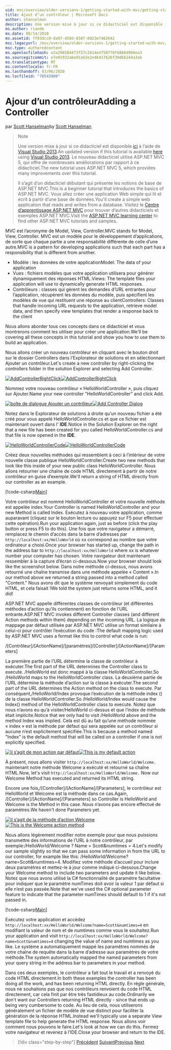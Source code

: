 ```yaml
---
uid: mvc/overview/older-versions-1/getting-started-with-mvc/getting-started-with-mvc-part2
title: Ajout d’un contrôleur | Microsoft Docs
author: shanselman
description: Une version mise à jour si ce didacticiel est disponible ici à l’aide de Visual Studio 2013. Le nouveau didacticiel utilise ASP.NET MVC 5, qui offre de nombreuses améliorations par rapport à t...
ms.author: riande
ms.date: 08/14/2010
ms.assetid: ff03dcc0-da97-458d-838f-0823e7482642
msc.legacyurl: /mvc/overview/older-versions-1/getting-started-with-mvc/getting-started-with-mvc-part2
msc.type: authoredcontent
ms.openlocfilehash: e2a298584473f57c2b14edf507f0f6886d906ea3
ms.sourcegitcommit: e7e91932a6e91a63e2e46417626f39d6b244a3ab
ms.translationtype: MT
ms.contentlocale: fr-FR
ms.lasthandoff: 03/06/2020
ms.locfileid: "78543980"
---
```

# <a name="adding-a-controller"></a><span data-ttu-id="21c10-104">Ajour d’un contrôleur</span><span class="sxs-lookup"><span data-stu-id="21c10-104">Adding a Controller</span></span>

<span data-ttu-id="21c10-105">par [Scott Hanselman](https://github.com/shanselman)</span><span class="sxs-lookup"><span data-stu-id="21c10-105">by [Scott Hanselman](https://github.com/shanselman)</span></span>

> > [!NOTE]
> > <span data-ttu-id="21c10-106">Une version mise à jour si ce didacticiel est disponible [ici](../../getting-started/introduction/getting-started.md) à l’aide de [Visual Studio 2013](https://my.visualstudio.com/Downloads?q=visual%20studio%202013).</span><span class="sxs-lookup"><span data-stu-id="21c10-106">An updated version if this tutorial is available [here](../../getting-started/introduction/getting-started.md) using [Visual Studio 2013](https://my.visualstudio.com/Downloads?q=visual%20studio%202013).</span></span> <span data-ttu-id="21c10-107">Le nouveau didacticiel utilise ASP.NET MVC 5, qui offre de nombreuses améliorations par rapport à ce didacticiel.</span><span class="sxs-lookup"><span data-stu-id="21c10-107">The new tutorial uses ASP.NET MVC 5, which provides many improvements over this tutorial.</span></span>
>
>
> <span data-ttu-id="21c10-108">Il s’agit d’un didacticiel débutant qui présente les notions de base de ASP.NET MVC.</span><span class="sxs-lookup"><span data-stu-id="21c10-108">This is a beginner tutorial that introduces the basics of ASP.NET MVC.</span></span> <span data-ttu-id="21c10-109">Vous allez créer une application Web simple qui lit et écrit à partir d’une base de données.</span><span class="sxs-lookup"><span data-stu-id="21c10-109">You'll create a simple web application that reads and writes from a database.</span></span> <span data-ttu-id="21c10-110">Visitez le [Centre d’apprentissage ASP.NET MVC](../../../index.md) pour trouver d’autres didacticiels et exemples ASP.NET MVC.</span><span class="sxs-lookup"><span data-stu-id="21c10-110">Visit the [ASP.NET MVC learning center](../../../index.md) to find other ASP.NET MVC tutorials and samples.</span></span>

<span data-ttu-id="21c10-111">MVC est l’acronyme de Model, View, Controller.</span><span class="sxs-lookup"><span data-stu-id="21c10-111">MVC stands for Model, View, Controller.</span></span> <span data-ttu-id="21c10-112">MVC est un modèle pour le développement d’applications, de sorte que chaque partie a une responsabilité différente de celle d’une autre.</span><span class="sxs-lookup"><span data-stu-id="21c10-112">MVC is a pattern for developing applications such that each part has a responsibility that is different from another.</span></span>

- <span data-ttu-id="21c10-113">Modèle : les données de votre application</span><span class="sxs-lookup"><span data-stu-id="21c10-113">Model: The data of your application</span></span>
- <span data-ttu-id="21c10-114">Vues : fichiers modèles que votre application utilisera pour générer dynamiquement des réponses HTML.</span><span class="sxs-lookup"><span data-stu-id="21c10-114">Views: The template files your application will use to dynamically generate HTML responses.</span></span>
- <span data-ttu-id="21c10-115">Contrôleurs : classes qui gèrent les demandes d’URL entrantes pour l’application, récupèrent les données du modèle, puis spécifient les modèles de vue qui restituent une réponse au client</span><span class="sxs-lookup"><span data-stu-id="21c10-115">Controllers: Classes that handle incoming URL requests to the application, retrieve model data, and then specify view templates that render a response back to the client</span></span>

<span data-ttu-id="21c10-116">Nous allons aborder tous ces concepts dans ce didacticiel et vous montrerons comment les utiliser pour créer une application.</span><span class="sxs-lookup"><span data-stu-id="21c10-116">We'll be covering all these concepts in this tutorial and show you how to use them to build an application.</span></span>

<span data-ttu-id="21c10-117">Nous allons créer un nouveau contrôleur en cliquant avec le bouton droit sur le dossier Controllers dans l’Explorateur de solutions et en sélectionnant Ajouter un contrôleur.</span><span class="sxs-lookup"><span data-stu-id="21c10-117">Let's create a new controller by right-clicking the controllers folder in the solution Explorer and selecting Add Controller.</span></span>

<span data-ttu-id="21c10-118">[![AddControllerRightClick](getting-started-with-mvc-part2/_static/image2.png)](getting-started-with-mvc-part2/_static/image1.png)</span><span class="sxs-lookup"><span data-stu-id="21c10-118">[![AddControllerRightClick](getting-started-with-mvc-part2/_static/image2.png)](getting-started-with-mvc-part2/_static/image1.png)</span></span>

<span data-ttu-id="21c10-119">Nommez votre nouveau contrôleur « HelloWorldController », puis cliquez sur Ajouter.</span><span class="sxs-lookup"><span data-stu-id="21c10-119">Name your new controller "HelloWorldController" and click Add.</span></span>

<span data-ttu-id="21c10-120">[![boîte de dialogue Ajouter un contrôleur](getting-started-with-mvc-part2/_static/image4.png)](getting-started-with-mvc-part2/_static/image3.png)</span><span class="sxs-lookup"><span data-stu-id="21c10-120">[![Add Controller Dialog](getting-started-with-mvc-part2/_static/image4.png)](getting-started-with-mvc-part2/_static/image3.png)</span></span>

<span data-ttu-id="21c10-121">Notez dans le Explorateur de solutions à droite qu’un nouveau fichier a été créé pour vous appelé HelloWorldController.cs et que ce fichier est maintenant ouvert dans l' **IDE**.</span><span class="sxs-lookup"><span data-stu-id="21c10-121">Notice in the Solution Explorer on the right that a new file has been created for you called HelloWorldController.cs and that file is now opened in the **IDE**.</span></span>

<span data-ttu-id="21c10-122">[![HelloWorldControllerCode](getting-started-with-mvc-part2/_static/image6.png)](getting-started-with-mvc-part2/_static/image5.png)</span><span class="sxs-lookup"><span data-stu-id="21c10-122">[![HelloWorldControllerCode](getting-started-with-mvc-part2/_static/image6.png)](getting-started-with-mvc-part2/_static/image5.png)</span></span>

<span data-ttu-id="21c10-123">Créez deux nouvelles méthodes qui ressemblent à ceci à l’intérieur de votre nouvelle classe publique HelloWorldController.</span><span class="sxs-lookup"><span data-stu-id="21c10-123">Create two new methods that look like this inside of your new public class HelloWorldController.</span></span> <span data-ttu-id="21c10-124">Nous allons retourner une chaîne de code HTML directement à partir de notre contrôleur en guise d’exemple.</span><span class="sxs-lookup"><span data-stu-id="21c10-124">We'll return a string of HTML directly from our controller as an example.</span></span>

[!code-csharp[Main](getting-started-with-mvc-part2/samples/sample1.cs)]

<span data-ttu-id="21c10-125">Votre contrôleur est nommé HelloWorldController et votre nouvelle méthode est appelée index.</span><span class="sxs-lookup"><span data-stu-id="21c10-125">Your Controller is named HelloWorldController and your new Method is called Index.</span></span> <span data-ttu-id="21c10-126">Exécutez à nouveau votre application, comme auparavant (cliquez sur le bouton lecture ou appuyez sur F5 pour effectuer cette opération).</span><span class="sxs-lookup"><span data-stu-id="21c10-126">Run your application again, just as before (click the play button or press F5 to do this).</span></span> <span data-ttu-id="21c10-127">Une fois que votre navigateur a démarré, remplacez le chemin d’accès dans la barre d’adresses par `http://localhost:xx/HelloWorld` où xx correspond au nombre que votre ordinateur a choisi.</span><span class="sxs-lookup"><span data-stu-id="21c10-127">Once your browser has started up, change the path in the address bar to `http://localhost:xx/HelloWorld` where xx is whatever number your computer has chosen.</span></span> <span data-ttu-id="21c10-128">Votre navigateur doit maintenant ressembler à la capture d’écran ci-dessous.</span><span class="sxs-lookup"><span data-stu-id="21c10-128">Now your browser should look like the screenshot below.</span></span> <span data-ttu-id="21c10-129">Dans notre méthode ci-dessus, nous avons retourné une chaîne transmise dans une méthode appelée « Content ».</span><span class="sxs-lookup"><span data-stu-id="21c10-129">In our method above we returned a string passed into a method called "Content."</span></span> <span data-ttu-id="21c10-130">Nous avons dit que le système renvoyait simplement du code HTML, et cela faisait !</span><span class="sxs-lookup"><span data-stu-id="21c10-130">We told the system just returns some HTML, and it did!</span></span>

<span data-ttu-id="21c10-131">ASP.NET MVC appelle différentes classes de contrôleur (et différentes méthodes d’action qu’ils contiennent) en fonction de l’URL entrante.</span><span class="sxs-lookup"><span data-stu-id="21c10-131">ASP.NET MVC invokes different Controller classes (and different Action methods within them) depending on the incoming URL.</span></span> <span data-ttu-id="21c10-132">La logique de mappage par défaut utilisée par ASP.NET MVC utilise un format similaire à celui-ci pour contrôler l’exécution du code :</span><span class="sxs-lookup"><span data-stu-id="21c10-132">The default mapping logic used by ASP.NET MVC uses a format like this to control what code is run:</span></span>

<span data-ttu-id="21c10-133">/[Contrôleur]/[ActionName]/[paramètres]</span><span class="sxs-lookup"><span data-stu-id="21c10-133">/[Controller]/[ActionName]/[Parameters]</span></span>

<span data-ttu-id="21c10-134">La première partie de l’URL détermine la classe de contrôleur à exécuter.</span><span class="sxs-lookup"><span data-stu-id="21c10-134">The first part of the URL determines the Controller class to execute.</span></span> <span data-ttu-id="21c10-135">/HelloWorld est donc mappé à la classe HelloWorldController.</span><span class="sxs-lookup"><span data-stu-id="21c10-135">So /HelloWorld maps to the HelloWorldController class.</span></span> <span data-ttu-id="21c10-136">La deuxième partie de l’URL détermine la méthode d’action sur la classe à exécuter.</span><span class="sxs-lookup"><span data-stu-id="21c10-136">The second part of the URL determines the Action method on the class to execute.</span></span> <span data-ttu-id="21c10-137">Par conséquent,/HelloWorld/Index provoque l’exécution de la méthode index () de la classe HelloWorldController.</span><span class="sxs-lookup"><span data-stu-id="21c10-137">So /HelloWorld/Index would cause the Index() method of the HelloWorldController class to execute.</span></span> <span data-ttu-id="21c10-138">Notez que nous n’avons eu qu’à visiter/HelloWorld ci-dessus et que l’index de méthode était implicite.</span><span class="sxs-lookup"><span data-stu-id="21c10-138">Notice that we only had to visit /HelloWorld above and the method Index was implied.</span></span> <span data-ttu-id="21c10-139">Cela est dû au fait qu’une méthode nommée « index » est la méthode par défaut qui sera appelée sur un contrôleur si aucune n’est explicitement spécifiée.</span><span class="sxs-lookup"><span data-stu-id="21c10-139">This is because a method named "Index" is the default method that will be called on a controller if one is not explicitly specified.</span></span>

<span data-ttu-id="21c10-140">[![il s’agit de mon action par défaut](getting-started-with-mvc-part2/_static/image8.png)](getting-started-with-mvc-part2/_static/image7.png)</span><span class="sxs-lookup"><span data-stu-id="21c10-140">[![This is my default action](getting-started-with-mvc-part2/_static/image8.png)](getting-started-with-mvc-part2/_static/image7.png)</span></span>

<span data-ttu-id="21c10-141">À présent, nous allons visiter `http://localhost:xx/HelloWorld/Welcome.` maintenant notre méthode Welcome a exécuté et retourné sa chaîne HTML.</span><span class="sxs-lookup"><span data-stu-id="21c10-141">Now, let's visit `http://localhost:xx/HelloWorld/Welcome.` Now our Welcome Method has executed and returned its HTML string.</span></span>

<span data-ttu-id="21c10-142">Encore une fois,/[Controller]/[ActionName]/[Parameters], le contrôleur est HelloWorld et Welcome est la méthode dans ce cas.</span><span class="sxs-lookup"><span data-stu-id="21c10-142">Again, /[Controller]/[ActionName]/[Parameters] so Controller is HelloWorld and Welcome is the Method in this case.</span></span> <span data-ttu-id="21c10-143">Nous n’avons pas encore effectué de paramètres.</span><span class="sxs-lookup"><span data-stu-id="21c10-143">We haven't done Parameters yet.</span></span>

<span data-ttu-id="21c10-144">[![il s’agit de la méthode d’action Welcome](getting-started-with-mvc-part2/_static/image10.png)](getting-started-with-mvc-part2/_static/image9.png)</span><span class="sxs-lookup"><span data-stu-id="21c10-144">[![This is the Welcome action method](getting-started-with-mvc-part2/_static/image10.png)](getting-started-with-mvc-part2/_static/image9.png)</span></span>

<span data-ttu-id="21c10-145">Nous allons légèrement modifier notre exemple pour que nous puissions transmettre des informations de l’URL à notre contrôleur, par exemple:/HelloWorld/Welcome ? Name = Scott&amp;numtimes = 4.</span><span class="sxs-lookup"><span data-stu-id="21c10-145">Let's modify our sample slightly so that we can pass some information in from the URL to our controller, for example like this: /HelloWorld/Welcome?name=Scott&amp;numtimes=4.</span></span> <span data-ttu-id="21c10-146">Modifiez votre méthode d’accueil pour inclure deux paramètres et mettez-le à jour comme indiqué ci-dessous.</span><span class="sxs-lookup"><span data-stu-id="21c10-146">Change your Welcome method to include two parameters and update it like below.</span></span> <span data-ttu-id="21c10-147">Notez que nous avons utilisé la C# fonctionnalité de paramètre facultative pour indiquer que le paramètre numTimes doit avoir la valeur 1 par défaut si elle n’est pas passée.</span><span class="sxs-lookup"><span data-stu-id="21c10-147">Note that we've used the C# optional parameter feature to indicate that the parameter numTimes should default to 1 if it's not passed in.</span></span>

[!code-csharp[Main](getting-started-with-mvc-part2/samples/sample2.cs)]

<span data-ttu-id="21c10-148">Exécutez votre application et accédez `http://localhost:xx/HelloWorld/Welcome?name=Scott&numtimes=4` en modifiant la valeur de nom et de numtimes comme vous le souhaitez.</span><span class="sxs-lookup"><span data-stu-id="21c10-148">Run your application and visit `http://localhost:xx/HelloWorld/Welcome?name=Scott&numtimes=4` changing the value of name and numtimes as you like.</span></span> <span data-ttu-id="21c10-149">Le système a automatiquement mappé les paramètres nommés de votre chaîne de requête dans la barre d’adresse aux paramètres de votre méthode.</span><span class="sxs-lookup"><span data-stu-id="21c10-149">The system automatically mapped the named parameters from your query string in the address bar to parameters in your method.</span></span>

<span data-ttu-id="21c10-150">Dans ces deux exemples, le contrôleur a fait tout le travail et a renvoyé du code HTML directement.</span><span class="sxs-lookup"><span data-stu-id="21c10-150">In both these examples the controller has been doing all the work, and has been returning HTML directly.</span></span> <span data-ttu-id="21c10-151">En règle générale, nous ne souhaitons pas que nos contrôleurs renvoient du code HTML directement, car cela finit par être très fastidieux au code.</span><span class="sxs-lookup"><span data-stu-id="21c10-151">Ordinarily we don't want our Controllers returning HTML directly - since that ends up being very cumbersome to code.</span></span> <span data-ttu-id="21c10-152">Au lieu de cela, nous utiliserons généralement un fichier de modèle de vue distinct pour faciliter la génération de la réponse HTML.</span><span class="sxs-lookup"><span data-stu-id="21c10-152">Instead we'll typically use a separate View template file to help generate the HTML response.</span></span> <span data-ttu-id="21c10-153">Nous allons voir comment nous pouvons le faire.</span><span class="sxs-lookup"><span data-stu-id="21c10-153">Let's look at how we can do this.</span></span> <span data-ttu-id="21c10-154">Fermez votre navigateur et revenez à l’IDE.</span><span class="sxs-lookup"><span data-stu-id="21c10-154">Close your browser and return to the IDE.</span></span>

> [!div class="step-by-step"]
> <span data-ttu-id="21c10-155">[Précédent](getting-started-with-mvc-part1.md)
> [Suivant](getting-started-with-mvc-part3.md)</span><span class="sxs-lookup"><span data-stu-id="21c10-155">[Previous](getting-started-with-mvc-part1.md)
[Next](getting-started-with-mvc-part3.md)</span></span>
